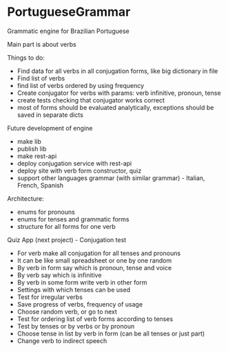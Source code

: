# PortugueseGrammar
Grammatic engine for Brazilian Portuguese

Main part is about verbs

Things to do:
 - Find data for all verbs in all conjugation forms, like big dictionary in file
 - Find list of verbs
 - find list of verbs ordered by using frequency
 - Create conjugator for verbs with params: verb infinitive, pronoun, tense
 - create tests checking that conjugator works correct
 - most of forms should be evaluated analytically, exceptions should be saved in separate dicts

 Future development of engine
 - make lib
 - publish lib
 - make rest-api
 - deploy conjugation service with rest-api
 - deploy site with verb form constructor, quiz
 - support other languages grammar (with similar grammar) - Italian, French, Spanish

 Architecture:
  - enums for pronouns
  - enums for tenses and grammatic forms
  - structure for all forms for one verb


Quiz App (next project) - Conjugation test
 - For verb make all conjugation for all tenses and pronouns
 - It can be like small spreadsheet or one by one random
 - By verb in form say which is pronoun, tense and voice
 - By verb say which is infinitive
 - By verb in some form write verb in other form
 - Settings with which tenses can be used
 - Test for irregular verbs
 - Save progress of verbs, frequency of usage
 - Choose random verb, or go to next
 - Test for ordering list of verb forms according to tenses
 - Test by tenses or by verbs or by pronoun
 - Choose tense in list by verb in form (can be all tenses or just part)
 - Change verb to indirect speech

